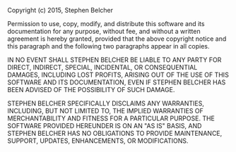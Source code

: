 Copyright (c) 2015, Stephen Belcher

Permission to use, copy, modify, and distribute this software and its
documentation for any purpose, without fee, and without a written agreement is
hereby granted, provided that the above copyright notice and this paragraph
and the following two paragraphs appear in all copies.

IN NO EVENT SHALL STEPHEN BELCHER BE LIABLE TO ANY PARTY FOR DIRECT, INDIRECT,
SPECIAL, INCIDENTAL, OR CONSEQUENTIAL DAMAGES, INCLUDING LOST PROFITS, ARISING
OUT OF THE USE OF THIS SOFTWARE AND ITS DOCUMENTATION, EVEN IF STEPHEN BELCHER
HAS BEEN ADVISED OF THE POSSIBILITY OF SUCH DAMAGE.

STEPHEN BELCHER SPECIFICALLY DISCLAIMS ANY WARRANTIES, INCLUDING, BUT NOT
LIMITED TO, THE IMPLIED WARRANTIES OF MERCHANTABILITY AND FITNESS FOR A
PARTICULAR PURPOSE. THE SOFTWARE PROVIDED HEREUNDER IS ON AN "AS IS" BASIS,
AND STEPHEN BELCHER HAS NO OBLIGATIONS TO PROVIDE MAINTENANCE, SUPPORT,
UPDATES, ENHANCEMENTS, OR MODIFICATIONS.
